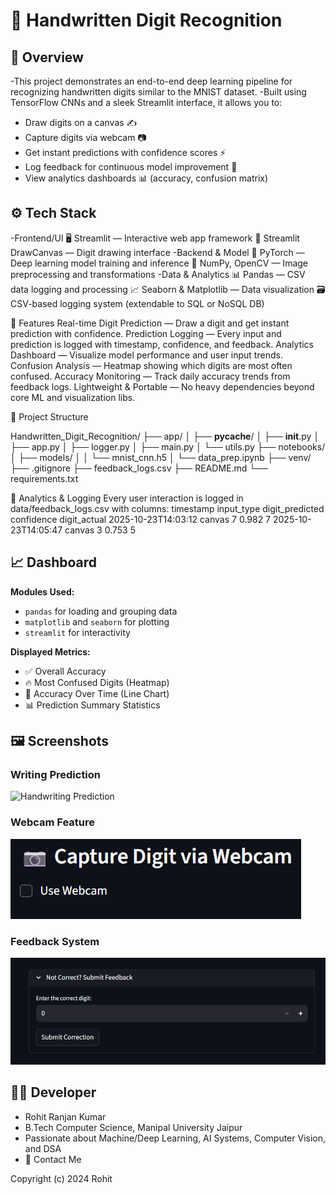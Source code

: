 # 🧠 Handwritten Digit Recognition

## 🧩 Overview
-This project demonstrates an end-to-end deep learning pipeline for recognizing handwritten digits similar to the MNIST dataset.
-Built using TensorFlow CNNs and a sleek Streamlit interface, it allows you to:
- Draw digits on a canvas ✍️  
- Capture digits via webcam 📷  
- Get instant predictions with confidence scores ⚡  
- Log feedback for continuous model improvement 🔄  
- View analytics dashboards 📊 (accuracy, confusion matrix)

## ⚙️ Tech Stack
-Frontend/UI
🖥️ Streamlit — Interactive web app framework
🎨 Streamlit DrawCanvas — Digit drawing interface
-Backend & Model
🧠 PyTorch — Deep learning model training and inference
🧮 NumPy, OpenCV — Image preprocessing and transformations
-Data & Analytics
📊 Pandas — CSV data logging and processing
📈 Seaborn & Matplotlib — Data visualization
🗃️ CSV-based logging system (extendable to SQL or NoSQL DB)

🌟 Features
Real-time Digit Prediction — Draw a digit and get instant prediction with confidence.
Prediction Logging — Every input and prediction is logged with timestamp, confidence, and feedback.
Analytics Dashboard — Visualize model performance and user input trends.
Confusion Analysis — Heatmap showing which digits are most often confused.
Accuracy Monitoring — Track daily accuracy trends from feedback logs.
Lightweight & Portable — No heavy dependencies beyond core ML and visualization libs.

📁 Project Structure

Handwritten_Digit_Recognition/
├── app/
│   ├── __pycache__/
│   ├── __init__.py
│   ├── app.py
│   ├── logger.py
│   ├── main.py
│   └── utils.py
├── notebooks/
│   ├── models/
│   │   └── mnist_cnn.h5
│   └── data_prep.ipynb
├── venv/
├── .gitignore
├── feedback_logs.csv
├── README.md
└── requirements.txt


🧾 Analytics & Logging
Every user interaction is logged in data/feedback_logs.csv with columns:
timestamp	input_type	digit_predicted	confidence	digit_actual
2025-10-23T14:03:12	canvas	7	0.982	7
2025-10-23T14:05:47	canvas	3	0.753	5

## 📈 Dashboard

**Modules Used:**
- `pandas` for loading and grouping data
- `matplotlib` and `seaborn` for plotting
- `streamlit` for interactivity

**Displayed Metrics:**
- ✅ Overall Accuracy
- 🔥 Most Confused Digits (Heatmap)
- 📅 Accuracy Over Time (Line Chart)
- 📊 Prediction Summary Statistics

## 🖼️ Screenshots

### Writing Prediction
![Handwriting Prediction](screenshots/writing-prediction.png)

### Webcam Feature  
![Webcam Digit Recognition](screenshots/Webcam.png)

### Feedback System
![User Feedback](screenshots/Feedback.png)

## 🧑‍💻 Developer
- Rohit Ranjan Kumar
- B.Tech Computer Science, Manipal University Jaipur
- Passionate about Machine/Deep Learning, AI Systems, Computer Vision, and DSA
- 📧 Contact Me

Copyright (c) 2024 Rohit